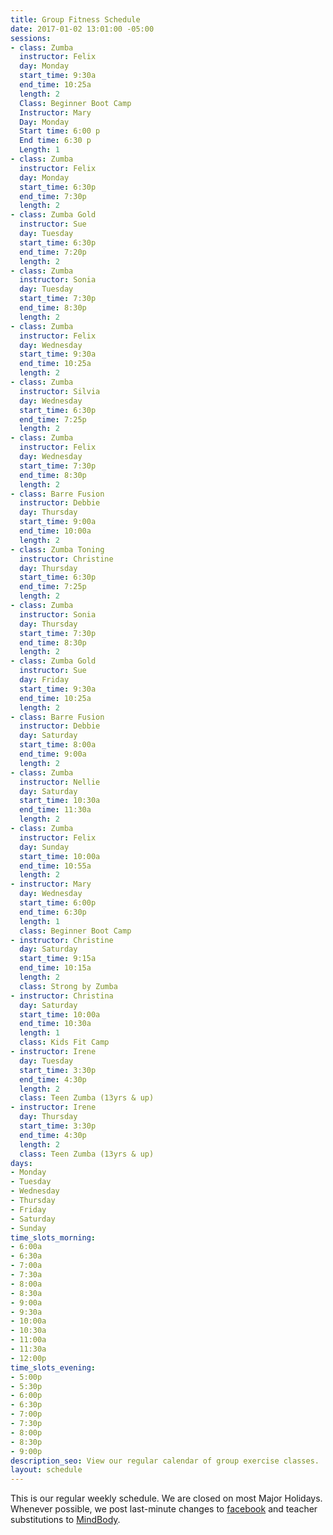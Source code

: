 ```yaml
---
title: Group Fitness Schedule
date: 2017-01-02 13:01:00 -05:00
sessions:
- class: Zumba
  instructor: Felix
  day: Monday
  start_time: 9:30a
  end_time: 10:25a
  length: 2
  Class: Beginner Boot Camp
  Instructor: Mary
  Day: Monday
  Start time: 6:00 p
  End time: 6:30 p
  Length: 1
- class: Zumba
  instructor: Felix
  day: Monday
  start_time: 6:30p
  end_time: 7:30p
  length: 2
- class: Zumba Gold
  instructor: Sue
  day: Tuesday
  start_time: 6:30p
  end_time: 7:20p
  length: 2
- class: Zumba
  instructor: Sonia
  day: Tuesday
  start_time: 7:30p
  end_time: 8:30p
  length: 2
- class: Zumba
  instructor: Felix
  day: Wednesday
  start_time: 9:30a
  end_time: 10:25a
  length: 2
- class: Zumba
  instructor: Silvia
  day: Wednesday
  start_time: 6:30p
  end_time: 7:25p
  length: 2
- class: Zumba
  instructor: Felix
  day: Wednesday
  start_time: 7:30p
  end_time: 8:30p
  length: 2
- class: Barre Fusion
  instructor: Debbie
  day: Thursday
  start_time: 9:00a
  end_time: 10:00a
  length: 2
- class: Zumba Toning
  instructor: Christine
  day: Thursday
  start_time: 6:30p
  end_time: 7:25p
  length: 2
- class: Zumba
  instructor: Sonia
  day: Thursday
  start_time: 7:30p
  end_time: 8:30p
  length: 2
- class: Zumba Gold
  instructor: Sue
  day: Friday
  start_time: 9:30a
  end_time: 10:25a
  length: 2
- class: Barre Fusion
  instructor: Debbie
  day: Saturday
  start_time: 8:00a
  end_time: 9:00a
  length: 2
- class: Zumba
  instructor: Nellie
  day: Saturday
  start_time: 10:30a
  end_time: 11:30a
  length: 2
- class: Zumba
  instructor: Felix
  day: Sunday
  start_time: 10:00a
  end_time: 10:55a
  length: 2
- instructor: Mary
  day: Wednesday
  start_time: 6:00p
  end_time: 6:30p
  length: 1
  class: Beginner Boot Camp
- instructor: Christine
  day: Saturday
  start_time: 9:15a
  end_time: 10:15a
  length: 2
  class: Strong by Zumba
- instructor: Christina
  day: Saturday
  start_time: 10:00a
  end_time: 10:30a
  length: 1
  class: Kids Fit Camp
- instructor: Irene
  day: Tuesday
  start_time: 3:30p
  end_time: 4:30p
  length: 2
  class: Teen Zumba (13yrs & up)
- instructor: Irene
  day: Thursday
  start_time: 3:30p
  end_time: 4:30p
  length: 2
  class: Teen Zumba (13yrs & up)
days:
- Monday
- Tuesday
- Wednesday
- Thursday
- Friday
- Saturday
- Sunday
time_slots_morning:
- 6:00a
- 6:30a
- 7:00a
- 7:30a
- 8:00a
- 8:30a
- 9:00a
- 9:30a
- 10:00a
- 10:30a
- 11:00a
- 11:30a
- 12:00p
time_slots_evening:
- 5:00p
- 5:30p
- 6:00p
- 6:30p
- 7:00p
- 7:30p
- 8:00p
- 8:30p
- 9:00p
description_seo: View our regular calendar of group exercise classes.
layout: schedule
---
```


This is our regular weekly schedule. We are closed on most Major Holidays. Whenever possible, we post last-minute changes to [facebook](https://www.facebook.com/Shapeitupfitnessandnutrition) and teacher substitutions to [MindBody](https://clients.mindbodyonline.com/classic/home?studioid=112719).
